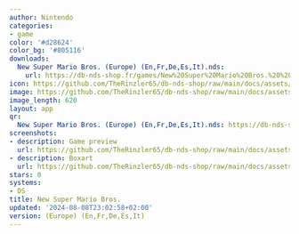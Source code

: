 ```yaml
---
author: Nintendo
categories:
- game
color: '#d28624'
color_bg: '#805116'
downloads:
  New Super Mario Bros. (Europe) (En,Fr,De,Es,It).nds:
    url: https://db-nds-shop.fr/games/New%20Super%20Mario%20Bros.%20%28Europe%29%20%28En%2CFr%2CDe%2CEs%2CIt%29.nds
icon: https://github.com/TheRinzler65/db-nds-shop/raw/main/docs/assets/images/icons/newsupermariobros.png
image: https://github.com/TheRinzler65/db-nds-shop/raw/main/docs/assets/images/icons/newsupermariobros.png
image_length: 620
layout: app
qr:
  New Super Mario Bros. (Europe) (En,Fr,De,Es,It).nds: https://db-nds-shop.fr/assets/images/qr/new-super-mario-bros--europe-enfrdeesit-nds.png
screenshots:
- description: Game preview
  url: https://github.com/TheRinzler65/db-nds-shop/raw/main/docs/assets/images/screenshots/newsupermariobros/newsupermariobros.png
- description: Boxart
  url: https://github.com/TheRinzler65/db-nds-shop/raw/main/docs/assets/images/boxart/New%20Super%20Mario%20Bros.%20(Europe)%20(En%2CFr%2CDe%2CEs%2CIt).nds.png
stars: 0
systems:
- DS
title: New Super Mario Bros.
updated: '2024-08-08T23:02:58+02:00'
version: (Europe) (En,Fr,De,Es,It)
---
```

